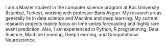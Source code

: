 I am a Master student in the computer science program at Koc University (Istanbul, Turkey), working with professor Baris Akgun. My research areas generally lie in data science and Machine and deep learning. My current research projects mainly focus on time series forecasting and highly rare event prediction. Also, I am experienced in Python, R programming, Data Science, Machine Learning, Deep Learning, and Computational Neuroscience.


<!---
- 👋 Hi, I’m @ajam74001
- 👀 I’m interested in ...
- 🌱 I’m currently learning ...
- 💞️ I’m looking to collaborate on ...
- 📫 How to reach me ...
ajam74001/ajam74001 is a ✨ special ✨ repository because its `README.md` (this file) appears on your GitHub profile.
You can click the Preview link to take a look at your changes.
--->
